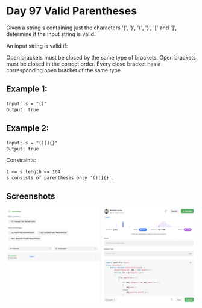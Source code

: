 
# Day 97 Valid Parentheses
Given a string s containing just the characters '(', ')', '{', '}', '[' and ']', determine if the input string is valid.

An input string is valid if:

Open brackets must be closed by the same type of brackets.
Open brackets must be closed in the correct order.
Every close bracket has a corresponding open bracket of the same type.
## Example 1:


````
Input: s = "()"
Output: true
````
## Example 2:
````
Input: s = "()[]{}"
Output: true
````



Constraints:

```
1 <= s.length <= 104
s consists of parentheses only '()[]{}'.

```











## Screenshots

![Solution Screenshot](/ProgramSS/Solution97.png)







